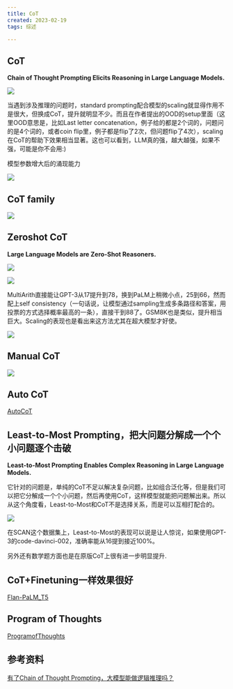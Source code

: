 ```yaml
---
title: CoT
created: 2023-02-19
tags: 综述

---
```



## CoT

**Chain of Thought Prompting Elicits Reasoning in Large Language Models.**

![](img/Pasted%20image%2020230219164019.png)

当遇到涉及推理的问题时，standard prompting配合模型的scaling就显得作用不是很大，但换成CoT，提升就明显不少。而且在作者提出的OOD的setup里面（这里OOD意思是，比如Last letter concatenation，例子给的都是2个词的，问题问的是4个词的，或者coin flip里，例子都是flip了2次，但问题flip了4次），scaling在CoT的帮助下效果相当显著。这也可以看到，LLM真的强，越大越强，如果不强，可能是你不会用:)

模型参数增大后的涌现能力

![](img/Pasted%20image%2020230219170121.png)

## CoT  family

![](img/Pasted%20image%2020230227220518.png)

 
## Zeroshot CoT

**Large Language Models are Zero-Shot Reasoners.**

![](img/Pasted%20image%2020230219164254.png)

![](img/Pasted%20image%2020230219170231.png)

MultiArith直接能让GPT-3从17提升到78，换到PaLM上稍微小点，25到66，然而配上self consistency（一句话说，让模型通过sampling生成多条路径和答案，用投票的方式选择概率最高的一条），直接干到88了。GSM8K也是类似，提升相当巨大。Scaling的表现也是看出来这方法尤其在超大模型才好使。

![](img/Pasted%20image%2020230219164420.png)

## Manual CoT

![](img/Pasted%20image%2020230227220808.png)

## Auto CoT
[AutoCoT](AutoCoT/AutoCoT.md)

## Least-to-Most Prompting，把大问题分解成一个个小问题逐个击破

**Least-to-Most Prompting Enables Complex Reasoning in Large Language Models.**

它针对的问题是，单纯的CoT不足以解决复杂问题，比如组合泛化等，但是我们可以把它分解成一个个小问题，然后再使用CoT，这样模型就能把问题解出来。所以从这个角度看，Least-to-Most和CoT不是选择关系，而是可以互相打配合的。

![](img/Pasted%20image%2020230219170442.png)

在SCAN这个数据集上，Least-to-Most的表现可以说是让人惊诧，如果使用GPT-3的code-davinci-002，准确率能从16提到接近100%。

另外还有数学题方面也是在原版CoT上很有进一步明显提升.

## CoT+Finetuning一样效果很好

[Flan-PaLM_T5](../Flan-PaLM_T5/Flan-PaLM_T5.md)

## Program of Thoughts

[ProgramofThoughts](../ProgramofThoughts/ProgramofThoughts.md)



## 参考资料

[有了Chain of Thought Prompting，大模型能做逻辑推理吗？](https://zhuanlan.zhihu.com/p/589087074)




